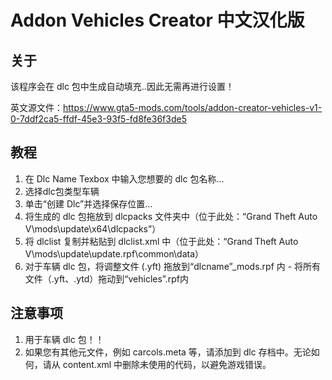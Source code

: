 # Addon Vehicles Creator 中文汉化版

## 关于
该程序会在 dlc 包中生成自动填充..因此无需再进行设置！

英文源文件：https://www.gta5-mods.com/tools/addon-creator-vehicles-v1-0-7ddf2ca5-ffdf-45e3-93f5-fd8fe36f3de5

## 教程
1. 在 Dlc Name Texbox 中输入您想要的 dlc 包名称...
2. 选择dlc包类型车辆
3. 单击“创建 Dlc”并选择保存位置...
4. 将生成的 dlc 包拖放到 dlcpacks 文件夹中（位于此处：“Grand Theft Auto V\mods\update\x64\dlcpacks”）
5. 将 dlclist 复制并粘贴到 dlclist.xml 中（位于此处：“Grand Theft Auto V\mods\update\update.rpf\common\data）
6. 对于车辆 dlc 包，将调整文件 (.yft) 拖放到“dlcname”_mods.rpf 内 - 将所有文件（.yft、.ytd）拖动到“vehicles”.rpf内

## 注意事项
1. 用于车辆 dlc 包！！
2. 如果您有其他元文件，例如 carcols.meta 等，请添加到 dlc 存档中。无论如何，请从 content.xml 中删除未使用的代码，以避免游戏错误。
